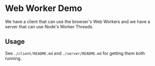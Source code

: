 # Web Worker Demo

We have a client that can use the browser's Web Workers and we have a server that can use Node's Worker Threads.

## Usage

See `./client/README.md` and `./server/README.md` for getting them both running.
